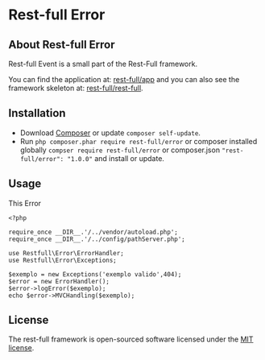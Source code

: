 # Rest-full Error

## About Rest-full Error

Rest-full Event is a small part of the Rest-Full framework.

You can find the application at: [rest-full/app](https://github.com/rest-full/app) and you can also see the framework skeleton at: [rest-full/rest-full](https://github.com/rest-full/rest-full).

## Installation

* Download [Composer](https://getcomposer.org/doc/00-intro.md) or update `composer self-update`.
* Run `php composer.phar require rest-full/error` or composer installed globally `compser require rest-full/error` or composer.json `"rest-full/error": "1.0.0"` and install or update.

## Usage

This Error
```
<?php

require_once __DIR__.'/../vendor/autoload.php';
require_once __DIR__.'/../config/pathServer.php';

use Restfull\Error\ErrorHandler;
use Restfull\Error\Exceptions;

$exemplo = new Exceptions('exemplo valido',404);
$error = new ErrorHandler();
$error->logError($exemplo);
echo $error->MVCHandling($exemplo);
```
## License

The rest-full framework is open-sourced software licensed under the [MIT license](https://opensource.org/licenses/MIT).

